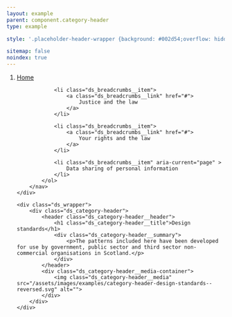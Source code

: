 ```yaml
---
layout: example
parent: component.category-header
type: example

style: '.placeholder-header-wrapper {background: #002d54;overflow: hidden;}.example-frame__content {padding-left: 0; padding-right: 0;}'

sitemap: false
noindex: true
---
```


<div class="placeholder-header-wrapper  ds_reversed">
    <div class="ds_wrapper">
        <nav aria-label="Breadcrumb">
            <ol class="ds_breadcrumbs">
                <li class="ds_breadcrumbs__item">
                    <a class="ds_breadcrumbs__link" href="#">
                        Home
                    </a>
                </li>
                
                <li class="ds_breadcrumbs__item">
                    <a class="ds_breadcrumbs__link" href="#">
                        Justice and the law
                    </a>
                </li>
                
                <li class="ds_breadcrumbs__item">
                    <a class="ds_breadcrumbs__link" href="#">
                        Your rights and the law
                    </a>
                </li>

                <li class="ds_breadcrumbs__item" aria-current="page" >
                    Data sharing of personal information
                </li>
            </ol>
        </nav>
    </div>

    <div class="ds_wrapper">
        <div class="ds_category-header">
            <header class="ds_category-header__header">
                <h1 class="ds_category-header__title">Design standards</h1>
                <div class="ds_category-header__summary">
                    <p>The patterns included here have been developed for use by government, public sector and third sector non-commercial organisations in Scotland.</p>
                </div>
            </header>
            <div class="ds_category-header__media-container">
                <img class="ds_category-header__media" src="/assets/images/examples/category-header-design-standards--reversed.svg" alt="">
            </div>
        </div>
    </div>
</div>
